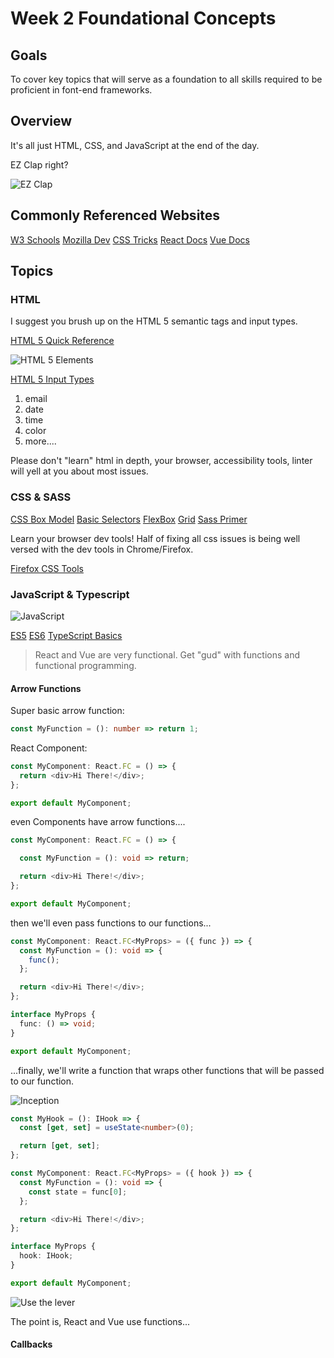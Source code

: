 # Week 2 Foundational Concepts

## Goals

To cover key topics that will serve as a foundation to all skills required to be proficient in font-end frameworks.

## Overview

It's all just HTML, CSS, and JavaScript at the end of the day.

EZ Clap right?

![EZ Clap](https://media.giphy.com/media/Rl9Yqavfj2Ula/giphy.gif)

## Commonly Referenced Websites

[W3 Schools](https://www.w3schools.com/)
[Mozilla Dev](https://developer.mozilla.org/en-US/)
[CSS Tricks](https://css-tricks.com/)
[React Docs](https://reactjs.org/docs/getting-started.html)
[Vue Docs](https://vuejs.org/guide/introduction.html)

## Topics

### HTML

I suggest you brush up on the HTML 5 semantic tags and input types.

[HTML 5 Quick Reference](https://html.com/html5/)

![HTML 5 Elements](https://www.w3schools.com/html/img_sem_elements.gif)

[HTML 5 Input Types](https://developer.mozilla.org/en-US/docs/Learn/Forms/HTML5_input_types)

1. email
2. date
3. time
4. color
5. more....

Please don't "learn" html in depth, your browser, accessibility tools, linter will yell at you about most issues.

### CSS & SASS

[CSS Box Model](https://www.w3schools.com/css/css_boxmodel.asp)
[Basic Selectors](https://www.w3schools.com/css/css_selectors.asp)
[FlexBox](https://css-tricks.com/snippets/css/a-guide-to-flexbox/)
[Grid](https://css-tricks.com/snippets/css/complete-guide-grid/)
[Sass Primer](https://sass-lang.com/guide)

Learn your browser dev tools! Half of fixing all css issues is being well versed with the dev tools in Chrome/Firefox.

[Firefox CSS Tools](https://firefox-source-docs.mozilla.org/devtools-user/page_inspector/how_to/examine_and_edit_css/index.html)

### JavaScript & Typescript

![JavaScript](https://imgs.search.brave.com/kiJqa3qHFuUh8o80xRFJRBzMnhF1N3qY-E8NOWYqvGs/rs:fit:1200:1200:1/g:ce/aHR0cHM6Ly9pLnJl/ZGQuaXQvaDdudDRr/ZXlkN295LmpwZw)

[ES5](https://www.w3schools.com/js/js_es5.asp)
[ES6](https://www.w3schools.com/js/js_es6.asp)
[TypeScript Basics](https://www.typescriptlang.org/docs/handbook/2/basic-types.html)

> React and Vue are very functional. Get "gud" with functions and functional programming.

#### Arrow Functions

Super basic arrow function:

```typescript
const MyFunction = (): number => return 1;
```

React Component:

```typescript
const MyComponent: React.FC = () => {
  return <div>Hi There!</div>;
};

export default MyComponent;
```

even Components have arrow functions....

```typescript
const MyComponent: React.FC = () => {

  const MyFunction = (): void => return;

  return <div>Hi There!</div>;
};

export default MyComponent;
```

then we'll even pass functions to our functions...

```typescript
const MyComponent: React.FC<MyProps> = ({ func }) => {
  const MyFunction = (): void => {
    func();
  };

  return <div>Hi There!</div>;
};

interface MyProps {
  func: () => void;
}

export default MyComponent;
```

...finally, we'll write a function that wraps other functions that will be passed to our function.

![Inception](https://media.giphy.com/media/7pHTiZYbAoq40/giphy.gif)

```typescript
const MyHook = (): IHook => {
  const [get, set] = useState<number>(0);

  return [get, set];
};

const MyComponent: React.FC<MyProps> = ({ hook }) => {
  const MyFunction = (): void => {
    const state = func[0];
  };

  return <div>Hi There!</div>;
};

interface MyProps {
  hook: IHook;
}

export default MyComponent;
```

![Use the lever](https://media.giphy.com/media/KEYEpIngcmXlHetDqz/giphy.gif)

The point is, React and Vue use functions...

#### Callbacks
